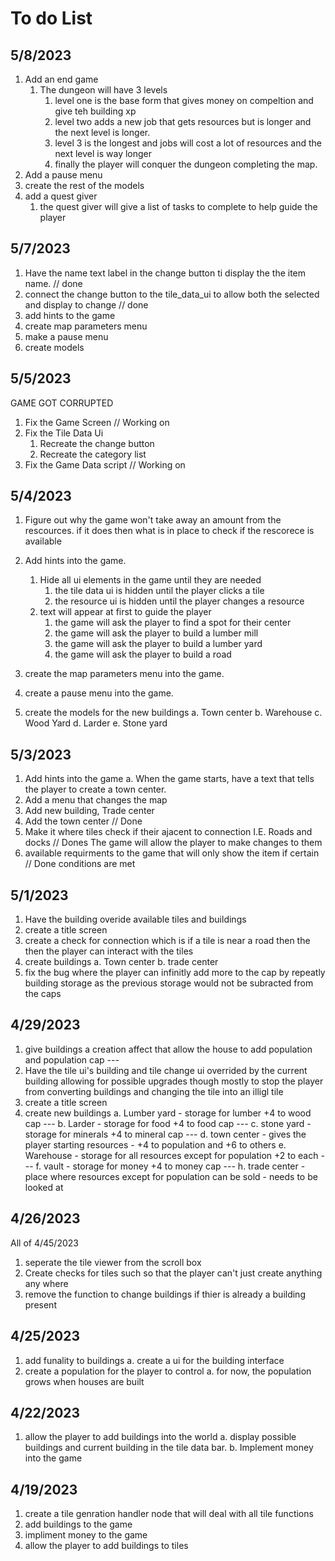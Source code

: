 # To do List

## 5/8/2023

1. Add an end game
   1. The dungeon will have 3 levels
      1. level one is the base form that gives money on compeltion and give teh building xp
      2. level two adds a new job that gets resources but is longer and the next level is longer.
      3. level 3 is the longest and jobs will cost a lot of resources and the next level is way longer
      4. finally the player will conquer the dungeon completing the map.
2. Add a pause menu
3. create the rest of the models
4. add a quest giver
   1. the quest giver will give a list of tasks to complete to help guide the player

## 5/7/2023

1. Have the name text label in the change button ti display the the item name. // done
2. connect the change button to the tile_data_ui to allow both the selected and display to change // done
3. add hints to the game
4. create map parameters menu
5. make a pause menu
6. create models

## 5/5/2023

GAME GOT CORRUPTED

1. Fix the Game Screen // Working on
2. Fix the Tile Data Ui
   1. Recreate the change button
   2. Recreate the category list
3. Fix the Game Data script // Working on

## 5/4/2023

1. Figure out why the game won't take away an amount from the rescources.
if it does then what is in place to check if the rescorece is available

2. Add hints into the game.
	1. Hide all ui elements in the game until they are needed
		1. the tile data ui is hidden until the player clicks a tile
		2. the resource ui is hidden until the player changes a resource
	2. text will appear at first to guide the player
		1. the game will ask the player to find a spot for their center
		2. the game will ask the player to build a lumber mill
		3. the game will ask the player to build a lumber yard
		4. the game will ask the player to build a road
3. create the map parameters menu into the game.
4. create a pause menu into the game.

5. create the models for the new buildings
	a. Town center
	b. Warehouse
	c. Wood Yard
	d. Larder
	e. Stone yard

## 5/3/2023
1. Add hints into the game
	a. When the game starts, have a text that tells the player to create a town
		center.
2. Add a menu that changes the map
3. Add new building, Trade center
4. Add the town center // Done
5. Make it where tiles check if their ajacent to connection I.E. Roads and docks // Dones
	The game will allow the player to make changes to them
6. available requirments to the game that will only show the item if certain // Done
	conditions are met

## 5/1/2023
1. Have the building overide available tiles and buildings
2. create a title screen
3. create a check for connection which is if a tile is near a road then the
	then the player can interact with the tiles
3. create buildings
	a. Town center
	b. trade center
4. fix the bug where the player can infinitly add more to the cap by repeatly 
	building storage as the previous storage would not be subracted from the caps


## 4/29/2023

1. give buildings a creation affect that allow the house to add population and
population cap ---
2. Have the tile ui's building and tile change ui overrided by the current 
building allowing for possible upgrades though mostly to stop the player from
converting buildings and changing the tile into an illigl tile
3. create a title screen
4. create new buildings
	a. Lumber yard - storage for lumber +4 to wood cap ---
	b. Larder - storage for food +4 to food cap ---
	c. stone yard - storage for minerals +4 to mineral cap ---
	d. town center - gives the player starting resources - +4 to population and +6 to others
	e. Warehouse - storage for all resources except for population +2 to each ---
	f. vault - storage for money +4 to money cap ---
	h. trade center - place where resources except for population can be sold - needs to be looked at

## 4/26/2023

All of 4/45/2023

1. seperate the tile viewer from the scroll box
2. Create checks for tiles such so that the player can't just create anything any where
3. remove the function to change buildings if thier is already a building present

## 4/25/2023

1. add funality to buildings
	a. create a ui for the building interface
2. create a population for the player to control
	a. for now, the population grows when houses are built

## 4/22/2023

1. allow the player to add buildings into the world
	a. display possible buildings and current building in the tile data bar.
	b. Implement money into the game


## 4/19/2023

1. create a tile genration handler node that will deal with all tile functions
2. add buildings to the game
3. impliment money to the game
4. allow the player to add buildings to tiles
